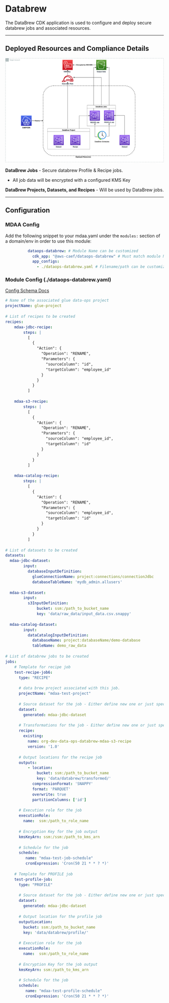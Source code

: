 # Databrew

The DataBrew CDK application is used to configure and deploy secure databrew jobs and associated resources.

***

## Deployed Resources and Compliance Details

![Mdaa DataBrew Architecture](../../../constructs/L3/dataops/dataops-databrew-l3-construct/docs/dataops-databrew.png)

**DataBrew Jobs** - Secure databrew Profile & Recipe jobs.

* All job data will be encrypted with a configured KMS Key

**DataBrew Projects, Datasets, and Recipes** - Will be used by DataBrew jobs.

***

## Configuration

### MDAA Config

Add the following snippet to your mdaa.yaml under the `modules:` section of a domain/env in order to use this module:

```yaml
          dataops-databrew: # Module Name can be customized
            cdk_app: "@aws-caef/dataops-databrew" # Must match module NPM package name
            app_configs:
              - ./dataops-databrew.yaml # Filename/path can be customized
```

### Module Config (./dataops-databrew.yaml)

[Config Schema Docs](SCHEMA.md)

```yaml
# Name of the associated glue data-ops project
projectName: glue-project

# List of recipes to be created
recipes:
    mdaa-jdbc-recipe:
        steps: |
          [
            {
              "Action": {
                "Operation": "RENAME",
                "Parameters": {
                  "sourceColumn": "id",
                  "targetColumn": "employee_id"
                }
              }
            }
          ]

    mdaa-s3-recipe:
        steps: |
          [
            {
              "Action": {
                "Operation": "RENAME",
                "Parameters": {
                  "sourceColumn": "employee_id",
                  "targetColumn": "id"
                }
              }
            }
          ]

    mdaa-catalog-recipe:
        steps: |
          [
            {
              "Action": {
                "Operation": "RENAME",
                "Parameters": {
                  "sourceColumn": "employee_id",
                  "targetColumn": "id"
                }
              }
            }
          ]
                
# List of datasets to be created                
datasets:            
  mdaa-jdbc-dataset:
        input:
          databaseInputDefinition:
            glueConnectionName: project:connections/connectionJdbc
            databaseTableName: 'mydb_admin.allusers'

  mdaa-s3-dataset:
        input:
          s3InputDefinition:
              bucket: ssm:/path_to_bucket_name
              key: 'data/raw_data/input_data.csv.snappy'

  mdaa-catalog-dataset:
        input:
          dataCatalogInputDefinition:
            databaseName: project:databaseName/demo-database
            tableName: demo_raw_data

# List of databrew jobs to be created
jobs:
    # Template for recipe job
    test-recipe-job6: 
      type: "RECIPE"

      # data brew project associated with this job.
      projectName: "mdaa-test-project" 

      # Source dataset for the job - Either define new one or just specify the name of existing dataset  
      dataset: 
        generated: mdaa-jdbc-dataset
        
      # Transformations for the job - Either define new one or just specify the name and optional version of existing recipe       
      recipe:  
        existing: 
          name: org-dev-data-ops-databrew-mdaa-s3-recipe
          version: '1.0'

      # Output locations for the recipe job                  
      outputs: 
          - location: 
              bucket: ssm:/path_to_bucket_name
              key: 'data/databrew/transformed/'
            compressionFormat: 'SNAPPY'
            format: 'PARQUET'
            overwrite: true
            partitionColumns: ['id']

      # Execution role for the job
      executionRole:
        name:  ssm:/path_to_role_name

      # Encryption Key for the job output
      kmsKeyArn: ssm:/ssm:/path_to_kms_arn

      # Schedule for the job      
      schedule:
         name: "mdaa-test-job-schedule"
         cronExpression: 'Cron(50 21 * * ? *)'

    # Template for PROFILE job
    test-profile-job: 
      type: "PROFILE"

      # Source dataset for the job - Either define new one or just specify the name of existing dataset  
      dataset: 
        generated: mdaa-jdbc-dataset

      # Output location for the profile job                  
      outputLocation: 
        bucket: ssm:/path_to_bucket_name
        key: 'data/databrew/profile/'

      # Execution role for the job
      executionRole:
        name:  ssm:/path_to_role_name

      # Encryption Key for the job output
      kmsKeyArn: ssm:/path_to_kms_arn 

      # Schedule for the job      
      schedule:
         name: "mdaa-test-profile-schedule"
         cronExpression: 'Cron(50 21 * * ? *)'
```
